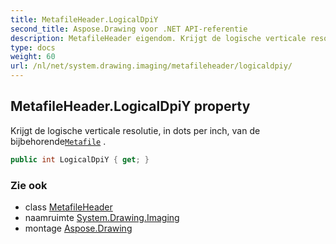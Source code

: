 ```yaml
---
title: MetafileHeader.LogicalDpiY
second_title: Aspose.Drawing voor .NET API-referentie
description: MetafileHeader eigendom. Krijgt de logische verticale resolutie in dots per inch van de bijbehorendeMetafile .
type: docs
weight: 60
url: /nl/net/system.drawing.imaging/metafileheader/logicaldpiy/
---
```

## MetafileHeader.LogicalDpiY property

Krijgt de logische verticale resolutie, in dots per inch, van de bijbehorende[`Metafile`](../../metafile/) .

```csharp
public int LogicalDpiY { get; }
```

### Zie ook

* class [MetafileHeader](../)
* naamruimte [System.Drawing.Imaging](../../metafileheader/)
* montage [Aspose.Drawing](../../../)


